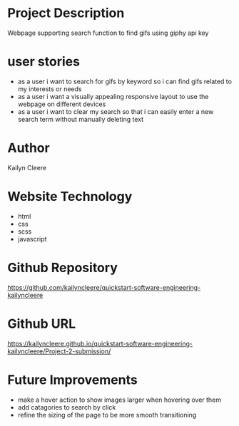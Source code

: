 # Project Description
Webpage supporting search function to find gifs using giphy api key
# user stories
- as a user i want to search for gifs by keyword so i can find gifs related to my interests or needs
- as a user i want a visually appealing responsive layout to use the webpage on different devices
- as a user i want to clear my search so that i can easily enter a new search term without manually deleting text
# Author
Kailyn Cleere
# Website Technology
- html
- css
- scss
- javascript
# Github Repository
https://github.com/kailyncleere/quickstart-software-engineering-kailyncleere
# Github URL
https://kailyncleere.github.io/quickstart-software-engineering-kailyncleere/Project-2-submission/
# Future Improvements
- make a hover action to show images larger when hovering over them
- add catagories to search by click
- refine the sizing of the page to be more smooth transitioning